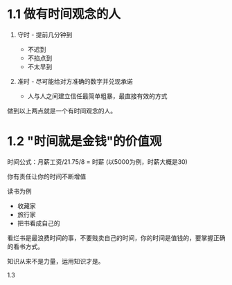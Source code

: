 # 1.1 做有时间观念的人



1. 守时 - 提前几分钟到
   * 不迟到
   * 不掐点到
   * 不太早到

2. 准时 - 尽可能给对方准确的数字并兑现承诺
   * 人与人之间建立信任最简单粗暴，最直接有效的方式



做到以上两点就是一个有时间观念的人。



# 1.2 "时间就是金钱"的价值观



时间公式：月薪工资/21.75/8 = 时薪 (以5000为例，时薪大概是30)

你有责任让你的时间不断增值

读书为例

* 收藏家
* 旅行家
* 把书看成自己的



看烂书是最浪费时间的事，不要贱卖自己的时间，你的时间是值钱的，要掌握正确的看书方式。



知识从来不是力量，运用知识才是。



1.3 